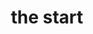 ---
pid: pt45
title: the start
location_transcription: McPherson Square
coordinates: "[-75.118847966518, 39.994719228486]"
zipcode: '19134'
gen_neighborhood: River Wards
neighborhood: Port Richmond
outside_phl: 
age: '23'
age_range: 20-29
instagram: 
image_file_name: pt_45.jpg
proposal_transcription: Monument for the Puertoricans who came from Puerto rico 1950
topic: Latinx,Immigration
topic_summary: 0, 0
type: Other No Form
keywords_other: 
credit: Michael Pachrco
image_labels: 
twitter: 
facebook: 
permalink: "/monuments/pt45/"
layout: item-page
---